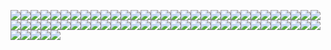 ![](https://img.shields.io/static/v1?label=&message=%22fn%22&color=black)![](https://img.shields.io/static/v1?label=&message=%22%20%22&color=aqua)![](https://img.shields.io/static/v1?label=&message=%22main%22&color=black)![](https://img.shields.io/static/v1?label=&message=%22%28%22&color=yellow)![](https://img.shields.io/static/v1?label=&message=%22%29%22&color=yellow)![](https://img.shields.io/static/v1?label=&message=%22%7B%22&color=black)![](https://img.shields.io/static/v1?label=&message=%22%5Cn%22&color=aqua)![](https://img.shields.io/static/v1?label=&message=%22let%22&color=black)![](https://img.shields.io/static/v1?label=&message=%22%20%20%20%20%20%20%20%20%20%20%20%20%20%22&color=aqua)![](https://img.shields.io/static/v1?label=&message=%22mut%22&color=black)![](https://img.shields.io/static/v1?label=&message=%22%20%20%22&color=aqua)![](https://img.shields.io/static/v1?label=&message=%22number%22&color=black)![](https://img.shields.io/static/v1?label=&message=%22%20%20%20%20%20%20%20%20%20%20%20%20%20%20%22&color=aqua)![](https://img.shields.io/static/v1?label=&message=%22%3D%22&color=black)![](https://img.shields.io/static/v1?label=&message=%22%20%22&color=aqua)![](https://img.shields.io/static/v1?label=&message=%2210%22&color=black)![](https://img.shields.io/static/v1?label=&message=%22%20%20%20%20%20%22&color=aqua)![](https://img.shields.io/static/v1?label=&message=%22%3B%22&color=black)![](https://img.shields.io/static/v1?label=&message=%22%5Cn%22&color=aqua)![](https://img.shields.io/static/v1?label=&message=%22let%22&color=black)![](https://img.shields.io/static/v1?label=&message=%22%20%20%20%20%20%22&color=aqua)![](https://img.shields.io/static/v1?label=&message=%22mut%22&color=black)![](https://img.shields.io/static/v1?label=&message=%22%20%20%22&color=aqua)![](https://img.shields.io/static/v1?label=&message=%22sum%22&color=black)![](https://img.shields.io/static/v1?label=&message=%22%20%20%20%20%20%20%20%22&color=aqua)![](https://img.shields.io/static/v1?label=&message=%22%3D%22&color=black)![](https://img.shields.io/static/v1?label=&message=%22%20%22&color=aqua)![](https://img.shields.io/static/v1?label=&message=%220%22&color=black)![](https://img.shields.io/static/v1?label=&message=%22%20%20%20%20%20%20%20%20%20%20%20%22&color=aqua)![](https://img.shields.io/static/v1?label=&message=%22%3B%22&color=black)![](https://img.shields.io/static/v1?label=&message=%22%5Cn%22&color=aqua)![](https://img.shields.io/static/v1?label=&message=%22for%22&color=black)![](https://img.shields.io/static/v1?label=&message=%22%20%22&color=aqua)![](https://img.shields.io/static/v1?label=&message=%22i%22&color=black)![](https://img.shields.io/static/v1?label=&message=%22%20%22&color=aqua)![](https://img.shields.io/static/v1?label=&message=%22in%22&color=black)![](https://img.shields.io/static/v1?label=&message=%22%20%22&color=aqua)![](https://img.shields.io/static/v1?label=&message=%220..%22&color=black)![](https://img.shields.io/static/v1?label=&message=%22%20%22&color=aqua)![](https://img.shields.io/static/v1?label=&message=%22number%22&color=black)![](https://img.shields.io/static/v1?label=&message=%22%20%22&color=aqua)![](https://img.shields.io/static/v1?label=&message=%22%7B%22&color=black)![](https://img.shields.io/static/v1?label=&message=%22%5Cn%22&color=aqua)![](https://img.shields.io/static/v1?label=&message=%22if%22&color=black)![](https://img.shields.io/static/v1?label=&message=%22%20%20%20%20%20%20%20%20%20%20%20%22&color=aqua)![](https://img.shields.io/static/v1?label=&message=%22i%22&color=black)![](https://img.shields.io/static/v1?label=&message=%22%20%22&color=aqua)![](https://img.shields.io/static/v1?label=&message=%22%25%22&color=black)![](https://img.shields.io/static/v1?label=&message=%22%20%22&color=aqua)![](https://img.shields.io/static/v1?label=&message=%222%22&color=black)![](https://img.shields.io/static/v1?label=&message=%22%20%20%20%20%20%20%22&color=aqua)![](https://img.shields.io/static/v1?label=&message=%22%3D%3D%22&color=black)![](https://img.shields.io/static/v1?label=&message=%22%20%20%20%20%20%20%20%20%20%22&color=aqua)![](https://img.shields.io/static/v1?label=&message=%220%7Bsum%2B%3Di%3B%7D%7D%22&color=black)![](https://img.shields.io/static/v1?label=&message=%22%5Cn%22&color=aqua)![](https://img.shields.io/static/v1?label=&message=%22println%21%22&color=black)![](https://img.shields.io/static/v1?label=&message=%22%28%22&color=yellow)![](https://img.shields.io/static/v1?label=&message=%22%5C%22The%20%20%20%20%20sum%20%20%20%20%20%20%20%20of%20%20%20%20%20%20%20even%20numbers%20%20%20up%20%20%20to%20%20%20%20%7B%7D%20%20is%3A%20%20%20%7B%7D%20%20%20%5C%22%22&color=yellow)![](https://img.shields.io/static/v1?label=&message=%22%20%20%20%20%22&color=aqua)![](https://img.shields.io/static/v1?label=&message=%22%2Cnumber%2C%22&color=black)![](https://img.shields.io/static/v1?label=&message=%22%20%22&color=aqua)![](https://img.shields.io/static/v1?label=&message=%22sum%22&color=black)![](https://img.shields.io/static/v1?label=&message=%22%29%22&color=yellow)![](https://img.shields.io/static/v1?label=&message=%22%3B%22&color=black)![](https://img.shields.io/static/v1?label=&message=%22%20%20%20%20%20%20%20%20%20%20%22&color=aqua)![](https://img.shields.io/static/v1?label=&message=%22%7D%22&color=black)![](https://img.shields.io/static/v1?label=&message=%22%5Cn%22&color=aqua)